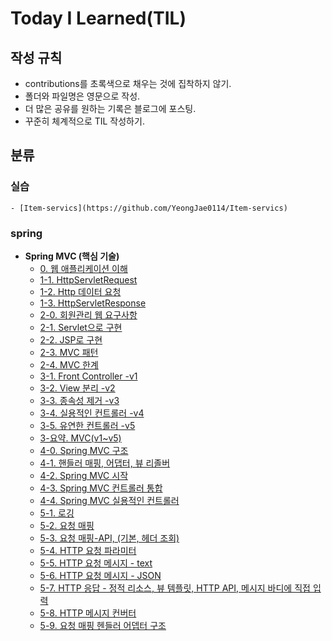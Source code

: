 # Today I Learned(TIL)

## 작성 규칙
- contributions를 초록색으로 채우는 것에 집착하지 않기.
- 폴더와 파일명은 영문으로 작성.
- 더 많은 공유를 원하는 기록은 블로그에 포스팅.
- 꾸준히 체계적으로 TIL 작성하기. 

## 분류

### 실습	

	- [Item-servics](https://github.com/YeongJae0114/Item-servics)
	

### spring
- **Spring MVC (핵심 기술)**
	- [0. 웹 애플리케이션 이해](https://github.com/YeongJae0114/TIL/blob/main/Spring-MVC/Spring-MVC_0.md)
	- [1-1. HttpServletRequest](https://github.com/YeongJae0114/TIL/blob/main/Spring-MVC/Spring-MVC_1-1.md)
	- [1-2. Http 데이터 요청](https://github.com/YeongJae0114/TIL/blob/main/Spring-MVC/Spring-MVC_1-2.md)
	- [1-3. HttpServletResponse](https://github.com/YeongJae0114/TIL/blob/main/Spring-MVC/Spring-MVC_1-3.md)
	- [2-0. 회원관리 웹 요구사항](https://github.com/YeongJae0114/TIL/blob/main/Spring-MVC/Spring-MVC_2-0.md)
	- [2-1. Servlet으로 구현](https://github.com/YeongJae0114/TIL/blob/main/Spring-MVC/Spring-MVC_2-1.md)
	- [2-2. JSP로 구현](https://github.com/YeongJae0114/TIL/blob/main/Spring-MVC/Spring-MVC_2-2.md)
	- [2-3. MVC 패턴](https://github.com/YeongJae0114/TIL/blob/main/Spring-MVC/Spring-MVC_2-3.md)
	- [2-4. MVC 한계](https://github.com/YeongJae0114/TIL/blob/main/Spring-MVC/Spring-MVC_2-4.md)
 	- [3-1. Front Controller -v1](https://github.com/YeongJae0114/TIL/blob/main/Spring-MVC/Spring-MVC_3-1.md)
	- [3-2. View 분리 -v2](https://github.com/YeongJae0114/TIL/blob/main/Spring-MVC/Spring-MVC_3-2.md)
	- [3-3. 종속성 제거 -v3](https://github.com/YeongJae0114/TIL/blob/main/Spring-MVC/Spring-MVC_3-3.md)
   	- [3-4. 실용적인 컨트롤러 -v4](https://github.com/YeongJae0114/TIL/blob/main/Spring-MVC/Spring-MVC_3-4.md)
	- [3-5. 유연한 컨트롤러 -v5](https://github.com/YeongJae0114/TIL/blob/main/Spring-MVC/Spring-MVC_3-5.md)
	- [3-요약. MVC(v1~v5)](https://github.com/YeongJae0114/TIL/blob/main/Spring-MVC/Spring-MVC_3-요약.md)
  	- [4-0. Spring MVC 구조](https://github.com/YeongJae0114/TIL/blob/main/Spring-MVC/Spring-MVC_4-0.md)
  	- [4-1. 핸들러 매핑, 어댑터, 뷰 리졸버](https://github.com/YeongJae0114/TIL/blob/main/Spring-MVC/Spring-MVC_4-1.md)
  	- [4-2. Spring MVC 시작](https://github.com/YeongJae0114/TIL/blob/main/Spring-MVC/Spring-MVC_4-2.md)
  	- [4-3. Spring MVC 컨트롤러 통합](https://github.com/YeongJae0114/TIL/blob/main/Spring-MVC/Spring-MVC_4-3.md)
  	- [4-4. Spring MVC 실용적인 컨트롤러](https://github.com/YeongJae0114/TIL/blob/main/Spring-MVC/Spring-MVC_4-4.md)
  	- [5-1. 로깅](https://github.com/YeongJae0114/TIL/blob/main/Spring-MVC/Spring-MVC_5-1.md)
  	- [5-2. 요청 매핑](https://github.com/YeongJae0114/TIL/blob/main/Spring-MVC/Spring-MVC_5-2.md)
  	- [5-3. 요청 매핑-API, (기본, 헤더 조회) ](https://github.com/YeongJae0114/TIL/blob/main/Spring-MVC/Spring-MVC_5-3.md)
  	- [5-4. HTTP 요청 파라미터](https://github.com/YeongJae0114/TIL/blob/main/Spring-MVC/Spring-MVC_5-4.md)
  	- [5-5. HTTP 요청 메시지 - text](https://github.com/YeongJae0114/TIL/blob/main/Spring-MVC/Spring-MVC_5-5.md)
  	- [5-6. HTTP 요청 메시지 - JSON](https://github.com/YeongJae0114/TIL/blob/main/Spring-MVC/Spring-MVC_5-6.md)
  	- [5-7. HTTP 응답 - 정적 리소스, 뷰 템플릿, HTTP API, 메시지 바디에 직접 입력](https://github.com/YeongJae0114/TIL/blob/main/Spring-MVC/Spring-MVC_5-7.md)
  	- [5-8. HTTP 메시지 컨버터 ](https://github.com/YeongJae0114/TIL/blob/main/Spring-MVC/Spring-MVC_5-8.md)
  	- [5-9. 요청 매핑 헨들러 어뎁터 구조 ](https://github.com/YeongJae0114/TIL/blob/main/Spring-MVC/Spring-MVC_5-9.md)

